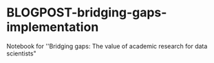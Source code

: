 # BLOGPOST-bridging-gaps-implementation
Notebook for ''Bridging gaps: The value of academic research for data scientists"

